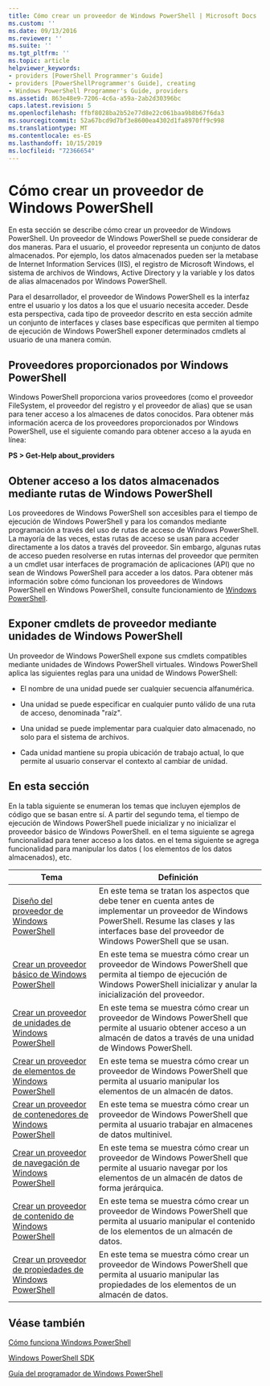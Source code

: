 ```yaml
---
title: Cómo crear un proveedor de Windows PowerShell | Microsoft Docs
ms.custom: ''
ms.date: 09/13/2016
ms.reviewer: ''
ms.suite: ''
ms.tgt_pltfrm: ''
ms.topic: article
helpviewer_keywords:
- providers [PowerShell Programmer's Guide]
- providers [PowerShellProgrammer's Guide], creating
- Windows PowerShell Programmer's Guide, providers
ms.assetid: 863e48e9-7206-4c6a-a59a-2ab2d30396bc
caps.latest.revision: 5
ms.openlocfilehash: ffbf8028ba2b52e77d8e22c061baa9b8b67f6da3
ms.sourcegitcommit: 52a67bcd9d7bf3e8600ea4302d1fa8970ff9c998
ms.translationtype: MT
ms.contentlocale: es-ES
ms.lasthandoff: 10/15/2019
ms.locfileid: "72366654"
---
```

# <a name="how-to-create-a-windows-powershell-provider"></a>Cómo crear un proveedor de Windows PowerShell

En esta sección se describe cómo crear un proveedor de Windows PowerShell. Un proveedor de Windows PowerShell se puede considerar de dos maneras. Para el usuario, el proveedor representa un conjunto de datos almacenados. Por ejemplo, los datos almacenados pueden ser la metabase de Internet Information Services (IIS), el registro de Microsoft Windows, el sistema de archivos de Windows, Active Directory y la variable y los datos de alias almacenados por Windows PowerShell.

Para el desarrollador, el proveedor de Windows PowerShell es la interfaz entre el usuario y los datos a los que el usuario necesita acceder. Desde esta perspectiva, cada tipo de proveedor descrito en esta sección admite un conjunto de interfaces y clases base específicas que permiten al tiempo de ejecución de Windows PowerShell exponer determinados cmdlets al usuario de una manera común.

## <a name="providers-provided-by-windows-powershell"></a>Proveedores proporcionados por Windows PowerShell

Windows PowerShell proporciona varios proveedores (como el proveedor FileSystem, el proveedor del registro y el proveedor de alias) que se usan para tener acceso a los almacenes de datos conocidos. Para obtener más información acerca de los proveedores proporcionados por Windows PowerShell, use el siguiente comando para obtener acceso a la ayuda en línea:

**PS > Get-Help about_providers**

## <a name="accessing-the-stored-data-using-windows-powershell-paths"></a>Obtener acceso a los datos almacenados mediante rutas de Windows PowerShell

Los proveedores de Windows PowerShell son accesibles para el tiempo de ejecución de Windows PowerShell y para los comandos mediante programación a través del uso de rutas de acceso de Windows PowerShell. La mayoría de las veces, estas rutas de acceso se usan para acceder directamente a los datos a través del proveedor. Sin embargo, algunas rutas de acceso pueden resolverse en rutas internas del proveedor que permiten a un cmdlet usar interfaces de programación de aplicaciones (API) que no sean de Windows PowerShell para acceder a los datos. Para obtener más información sobre cómo funcionan los proveedores de Windows PowerShell en Windows PowerShell, consulte funcionamiento de [Windows PowerShell](https://msdn.microsoft.com/en-us/ced30e23-10af-4700-8933-49873bd84d58).

## <a name="exposing-provider-cmdlets-using-windows-powershell-drives"></a>Exponer cmdlets de proveedor mediante unidades de Windows PowerShell

Un proveedor de Windows PowerShell expone sus cmdlets compatibles mediante unidades de Windows PowerShell virtuales. Windows PowerShell aplica las siguientes reglas para una unidad de Windows PowerShell:

- El nombre de una unidad puede ser cualquier secuencia alfanumérica.

- Una unidad se puede especificar en cualquier punto válido de una ruta de acceso, denominada "raíz".

- Una unidad se puede implementar para cualquier dato almacenado, no solo para el sistema de archivos.

- Cada unidad mantiene su propia ubicación de trabajo actual, lo que permite al usuario conservar el contexto al cambiar de unidad.

## <a name="in-this-section"></a>En esta sección

En la tabla siguiente se enumeran los temas que incluyen ejemplos de código que se basan entre sí. A partir del segundo tema, el tiempo de ejecución de Windows PowerShell puede inicializar y no inicializar el proveedor básico de Windows PowerShell. en el tema siguiente se agrega funcionalidad para tener acceso a los datos. en el tema siguiente se agrega funcionalidad para manipular los datos ( los elementos de los datos almacenados), etc.

|Tema|Definición|
|-----------|----------------|
|[Diseño del proveedor de Windows PowerShell](./designing-your-windows-powershell-provider.md)|En este tema se tratan los aspectos que debe tener en cuenta antes de implementar un proveedor de Windows PowerShell. Resume las clases y las interfaces base del proveedor de Windows PowerShell que se usan.|
|[Crear un proveedor básico de Windows PowerShell](./creating-a-basic-windows-powershell-provider.md)|En este tema se muestra cómo crear un proveedor de Windows PowerShell que permita al tiempo de ejecución de Windows PowerShell inicializar y anular la inicialización del proveedor.|
|[Crear un proveedor de unidades de Windows PowerShell](./creating-a-windows-powershell-drive-provider.md)|En este tema se muestra cómo crear un proveedor de Windows PowerShell que permite al usuario obtener acceso a un almacén de datos a través de una unidad de Windows PowerShell.|
|[Crear un proveedor de elementos de Windows PowerShell](./creating-a-windows-powershell-item-provider.md)|En este tema se muestra cómo crear un proveedor de Windows PowerShell que permita al usuario manipular los elementos de un almacén de datos.|
|[Crear un proveedor de contenedores de Windows PowerShell](./creating-a-windows-powershell-container-provider.md)|En este tema se muestra cómo crear un proveedor de Windows PowerShell que permita al usuario trabajar en almacenes de datos multinivel.|
|[Crear un proveedor de navegación de Windows PowerShell](./creating-a-windows-powershell-navigation-provider.md)|En este tema se muestra cómo crear un proveedor de Windows PowerShell que permite al usuario navegar por los elementos de un almacén de datos de forma jerárquica.|
|[Crear un proveedor de contenido de Windows PowerShell](./creating-a-windows-powershell-content-provider.md)|En este tema se muestra cómo crear un proveedor de Windows PowerShell que permita al usuario manipular el contenido de los elementos de un almacén de datos.|
|[Crear un proveedor de propiedades de Windows PowerShell](./creating-a-windows-powershell-property-provider.md)|En este tema se muestra cómo crear un proveedor de Windows PowerShell que permita al usuario manipular las propiedades de los elementos de un almacén de datos.|

## <a name="see-also"></a>Véase también

[Cómo funciona Windows PowerShell](https://msdn.microsoft.com/en-us/ced30e23-10af-4700-8933-49873bd84d58)

[Windows PowerShell SDK](../windows-powershell-reference.md)

[Guía del programador de Windows PowerShell](./windows-powershell-programmer-s-guide.md)
